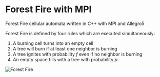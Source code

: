 # Forest Fire with MPI
Forest Fire cellular automata written in C++ with MPI and Allegro5

Forest Fire is defined by four rules which are executed simultaneously:

1. A burning cell turns into an empty cell
2. A tree will burn if at least one neighbor is burning
3. A tree ignites with probability *f* even if no neighbor is burning
4. An empty space fills with a tree with probability *p*.


![Forest Fire](forestfire.gif)
